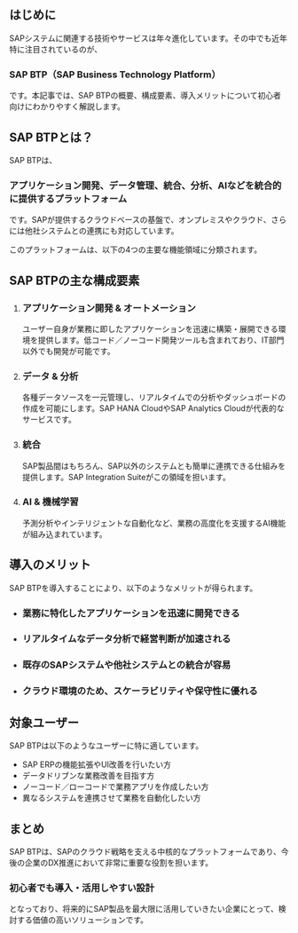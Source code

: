<h2>はじめに</h2>

SAPシステムに関連する技術やサービスは年々進化しています。その中でも近年特に注目されているのが、<h3>SAP BTP（SAP Business Technology Platform）</h3>です。本記事では、SAP BTPの概要、構成要素、導入メリットについて初心者向けにわかりやすく解説します。

<h2>SAP BTPとは？</h2>

SAP BTPは、<h3>アプリケーション開発、データ管理、統合、分析、AIなどを統合的に提供するプラットフォーム</h3>です。SAPが提供するクラウドベースの基盤で、オンプレミスやクラウド、さらには他社システムとの連携にも対応しています。

このプラットフォームは、以下の4つの主要な機能領域に分類されます。

<h2>SAP BTPの主な構成要素</h2>

1. <h3>アプリケーション開発 & オートメーション</h3>  
   ユーザー自身が業務に即したアプリケーションを迅速に構築・展開できる環境を提供します。低コード／ノーコード開発ツールも含まれており、IT部門以外でも開発が可能です。

2. <h3>データ & 分析</h3>  
   各種データソースを一元管理し、リアルタイムでの分析やダッシュボードの作成を可能にします。SAP HANA CloudやSAP Analytics Cloudが代表的なサービスです。

3. <h3>統合</h3>  
   SAP製品間はもちろん、SAP以外のシステムとも簡単に連携できる仕組みを提供します。SAP Integration Suiteがこの領域を担います。

4. <h3>AI & 機械学習</h3>  
   予測分析やインテリジェントな自動化など、業務の高度化を支援するAI機能が組み込まれています。

<h2>導入のメリット</h2>

SAP BTPを導入することにより、以下のようなメリットが得られます。

- <h3>業務に特化したアプリケーションを迅速に開発できる</h3>  
- <h3>リアルタイムなデータ分析で経営判断が加速される</h3>  
- <h3>既存のSAPシステムや他社システムとの統合が容易</h3>  
- <h3>クラウド環境のため、スケーラビリティや保守性に優れる</h3>

<h2>対象ユーザー</h2>

SAP BTPは以下のようなユーザーに特に適しています。

- SAP ERPの機能拡張やUI改善を行いたい方  
- データドリブンな業務改善を目指す方  
- ノーコード／ローコードで業務アプリを作成したい方  
- 異なるシステムを連携させて業務を自動化したい方

<h2>まとめ</h2>

SAP BTPは、SAPのクラウド戦略を支える中核的なプラットフォームであり、今後の企業のDX推進において非常に重要な役割を担います。<h3>初心者でも導入・活用しやすい設計</h3>となっており、将来的にSAP製品を最大限に活用していきたい企業にとって、検討する価値の高いソリューションです。
